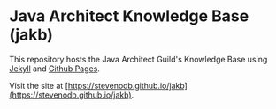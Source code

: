 # Java Architect Knowledge Base (jakb)

This repository hosts the Java Architect Guild's Knowledge Base using [Jekyll](https://jekyllrb.com) and [Github Pages](https://docs.github.com/en/pages/setting-up-a-github-pages-site-with-jekyll).

Visit the site at [https://stevenodb.github.io/jakb](https://stevenodb.github.io/jakb).
